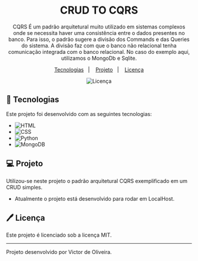 <h1 align="center"> CRUD TO CQRS </h1>

<p align="center">
CQRS É um padrão arquitetural muito utilizado em sistemas complexos onde se necessita haver uma consistência entre o dados presentes no banco. Para isso, o padrão sugere a divisão dos Commands e das Queries do sistema. A divisão faz com que o banco não relacional tenha comunicação integrada
  com o banco relacional. No caso do exemplo aqui, utilizamos o MongoDb e Sqlite.<br/>
</p>

<p align="center">
  <a href="#-tecnologias">Tecnologias</a>&nbsp;&nbsp;&nbsp;|&nbsp;&nbsp;&nbsp;
  <a href="#-projeto">Projeto</a>&nbsp;&nbsp;&nbsp;|&nbsp;&nbsp;&nbsp;
  <a href="#%EF%B8%8F-licença">Licença</a>
</p>

<p align="center">
  <img alt="Licença" src="https://img.shields.io/static/v1?label=license&message=MIT&color=49AA26&labelColor=000000">
</p>

## 🚀 Tecnologias

Este projeto foi desenvolvido com as seguintes tecnologias:

- ![HTML](https://img.shields.io/badge/-HTML-0D1117?style=for-the-badge&logo=HTML5&labelColor=0D1117)&nbsp;
- ![CSS](https://img.shields.io/badge/-CSS-0D1117?style=for-the-badge&logo=CSS3&logoColor=1572B6&labelColor=0D1117)&nbsp;
- ![Python](https://img.shields.io/badge/-Python-0D1117?style=for-the-badge&logo=python&labelColor=0D1117)&nbsp;
- ![MongoDB](https://img.shields.io/badge/-MongoDB-0D1117?style=for-the-badge&logo=MongoDB&labelColor=0D1117)&nbsp;


## 💻 Projeto

Utilizou-se neste projeto o padrão arquitetural CQRS exemplificado em um CRUD simples.

- Atualmente o projeto está desenvolvido para rodar em LocalHost.

## 🖊️ Licença

Este projeto é licenciado sob a licença MIT.

---

Projeto desenvolvido por Victor de Oliveira.

